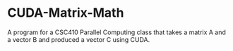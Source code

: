 # CUDA-Matrix-Math
A program for a CSC410 Parallel Computing class that takes a matrix A and a vector B and produced a vector C using CUDA.

